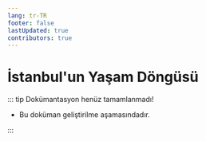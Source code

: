 ```yaml
---
lang: tr-TR
footer: false
lastUpdated: true
contributors: true
---
```


# İstanbul'un Yaşam Döngüsü

::: tip Dokümantasyon henüz tamamlanmadı!

- Bu doküman geliştirilme aşamasındadır.

:::
